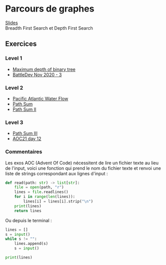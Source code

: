 # Parcours de graphes

[Slides](Cours11-BFS_DFS.pdf)</br>
Breadth First Search et Depth First Search

## Exercices

### Level 1
- [Maximum depth of binary tree](https://leetcode.com/problems/maximum-depth-of-binary-tree/)
- [BattleDev Nov 2020 - 3](https://www.isograd-testingservices.com/FR/solutions-challenges-de-code?cts_id=70#)

### Level 2
- [Pacific Atlantic Water Flow](https://leetcode.com/problems/pacific-atlantic-water-flow/)
- [Path Sum](https://leetcode.com/problems/path-sum/)
- [Path Sum II](https://leetcode.com/problems/path-sum-ii/)

### Level 3
- [Path Sum III](https://leetcode.com/problems/path-sum-iii/)
- [AOC21 day 12](https://adventofcode.com/2021/day/12)

### Commentaires

Les exos AOC (Advent Of Code) nécessitent de lire un fichier texte au lieu de l'input, voici une fonction qui prend le nom du fichier texte et renvoi une liste de strings correspondant aux lignes d'input :
```python
def read(path: str) -> list[str]:
    file = open(path, "r")
    lines = file.readlines()
    for i in range(len(lines)):
        lines[i] = lines[i].strip("\n")
    print(lines)
    return lines
```

Ou depuis le terminal :
```python
lines = []
s = input()
while s != "":
    lines.append(s)
    s = input()

print(lines)
```